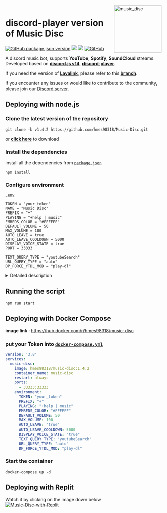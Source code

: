<img width="150" height="150" align="right" style="float: right; margin: 0 10px 0 0;" alt="music_disc" src="public/imgs/logo2.png">

# discord-player version of Music Disc

<a href="https://github.com/hmes98318/Music-Disc-discord-player/releases"><img alt="GitHub package.json version" src="https://img.shields.io/github/package-json/v/hmes98318/Music-Disc?style=for-the-badge"></a> 
<a href="https://discord.js.org/"><img src="https://img.shields.io/badge/Discord.JS-v14-blue?style=for-the-badge&logo=DISCORD" /></a> 
<a href="https://nodejs.org/"><img src="https://img.shields.io/badge/Node.JS->=18.x-brightgreen?style=for-the-badge&logo=Node.js"></a> 
<a href="https://github.com/hmes98318/Music-Disc/blob/main/LICENSE"><img alt="GitHub" src="https://img.shields.io/github/license/hmes98318/Music-Disc?style=for-the-badge&color=brightgreen"></a>  

A discord music bot, supports **YouTube**, **Spotify**, **SoundCloud** streams.  
Developed based on [**discord.js v14**](https://discord.js.org/#/), [**discord-player**](https://github.com/Androz2091/discord-player).  


If you need the version of [**Lavalink**](https://github.com/lavalink-devs/Lavalink), please refer to this [**branch**](https://github.com/hmes98318/Music-Disc).  

If you encounter any issues or would like to contribute to the community, please join our [Discord server](https://discord.gg/7rQEx7SPGr).  



## Deploying with node.js

### Clone the latest version of the repository
```
git clone -b v1.4.2 https://github.com/hmes98318/Music-Disc.git
```
or [**click here**](https://github.com/hmes98318/Music-Disc/releases) to download  


### Install the dependencies
install all the dependencies from [`package.json`](./package.json)  
```
npm install
```

### Configure environment
[`.env`](./.env) 
```env
TOKEN = "your_token"
NAME = "Music Disc"
PREFIX = "+"
PLAYING = "+help | music"
EMBEDS_COLOR = "#FFFFFF"
DEFAULT_VOLUME = 50
MAX_VOLUME = 100
AUTO_LEAVE = true
AUTO_LEAVE_COOLDOWN = 5000
DISPLAY_VOICE_STATE = true
PORT = 33333

TEXT_QUERY_TYPE = "youtubeSearch"
URL_QUERY_TYPE = "auto"
DP_FORCE_YTDL_MOD = "play-dl"
```

<details> 
  <summary>Detailed description</summary>

  **`AUTO_LEAVE`** : After the music finished, can choose whether let the bot leave voice channel automatically or not.  
  **`AUTO_LEAVE_COOLDOWN`** : Timer for auto disconnect(ms).  
  **`DISPLAY_VOICE_STATE`** : Show voice channel status updates.   
  </br>
  
  **`TEXT_QUERY_TYPE`** : The default search engine for text search.  
  The following are the available options for **TEXT_QUERY_TYPE**:
    <pre>
      autoSearch, youtubeSearch, spotifySearch, soundcloudSearch, appleMusicSearch
    </pre>

  **`URL_QUERY_TYPE`** : The default search engine for links.  
  The following are the available options for **URL_QUERY_TYPE**:
    <pre>
      auto, youtube, spotifySong soundcloud, appleMusicSong
    </pre>

  **`DP_FORCE_YTDL_MOD`** : Streaming extractor settings. The default streaming library used is **play-dl**.  
  If you want to use another library, you can install one of the following libraries and change the `DP_FORCE_YTDL_MOD` setting.  
    <pre>
      $ npm install ytdl-core
      $ npm install @distube/ytdl-core
    </pre>
</details>


## Running the script 
```
npm run start
```


## Deploying with Docker Compose  
**image link** : https://hub.docker.com/r/hmes98318/music-disc  
### put your Token into [`docker-compose.yml`](./docker-compose.yml)
```yml
version: '3.8'
services:
  music-disc:
    image: hmes98318/music-disc:1.4.2
    container_name: music-disc
    restart: always
    ports:
      - 33333:33333
    environment:
      TOKEN: "your_token"
      PREFIX: "+"
      PLAYING: "+help | music"
      EMBEDS_COLOR: "#FFFFFF"
      DEFAULT_VOLUME: 50
      MAX_VOLUME: 100
      AUTO_LEAVE: "true"
      AUTO_LEAVE_COOLDOWN: 5000
      DISPLAY_VOICE_STATE: "true"
      TEXT_QUERY_TYPE: "youtubeSearch"
      URL_QUERY_TYPE: "auto"
      DP_FORCE_YTDL_MOD: "play-dl"
```

### Start the container  
```
docker-compose up -d
```


## Deploying with Replit  
Watch it by clicking on the image down below  
[![Music-Disc-with-Replit](https://img.youtube.com/vi/WH5aSHIebcc/0.jpg)](https://youtu.be/WH5aSHIebcc)  


